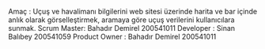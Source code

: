 Amaç :  Uçuş ve havalimanı bilgilerini web sitesi üzerinde harita ve bar içinde anlık olarak görselleştirmek, aramaya göre uçuş verilerini kullanıcılara sunmak.
Scrum Master: Bahadır Demirel 200541011
Developer : Sinan Balıbey 200541059
Product Owner : Bahadır Demirel 200541011
